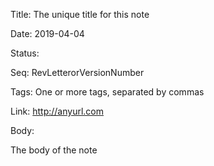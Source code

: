 Title:  The unique title for this note

Date:   2019-04-04

Status: 

Seq:    RevLetterorVersionNumber

Tags:   One or more tags, separated by commas

Link:   http://anyurl.com

Body:   
 
The body of the note


